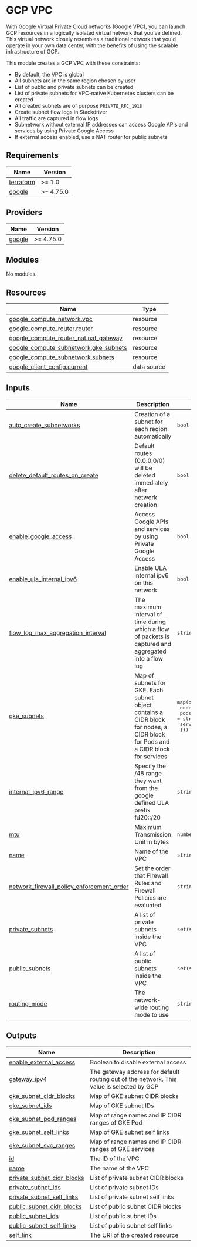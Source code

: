 # GCP VPC

With Google Virtual Private Cloud networks (Google VPC), you can launch GCP resources in a logically isolated virtual network that
you've defined. This virtual network closely resembles a traditional network that you'd operate in your own data center,
with the benefits of using the scalable infrastructure of GCP.

This module creates a GCP VPC with these constraints:

* By default, the VPC is global
* All subnets are in the same region chosen by user
* List of public and private subnets can be created
* List of private subnets for VPC-native Kubernetes clusters can be created
* All created subnets are of purpose `PRIVATE_RFC_1918`
* Create subnet flow logs in Stackdriver
* All traffic are captured in flow logs
* Subnetwork without external IP addresses can access Google APIs and services by using Private Google Access
* If external access enabled, use a NAT router for public subnets

<!-- BEGIN_TF_DOCS -->
## Requirements

| Name | Version |
|------|---------|
| <a name="requirement_terraform"></a> [terraform](#requirement\_terraform) | >= 1.0 |
| <a name="requirement_google"></a> [google](#requirement\_google) | >= 4.75.0 |

## Providers

| Name | Version |
|------|---------|
| <a name="provider_google"></a> [google](#provider\_google) | >= 4.75.0 |

## Modules

No modules.

## Resources

| Name | Type |
|------|------|
| [google_compute_network.vpc](https://registry.terraform.io/providers/hashicorp/google/latest/docs/resources/compute_network) | resource |
| [google_compute_router.router](https://registry.terraform.io/providers/hashicorp/google/latest/docs/resources/compute_router) | resource |
| [google_compute_router_nat.nat_gateway](https://registry.terraform.io/providers/hashicorp/google/latest/docs/resources/compute_router_nat) | resource |
| [google_compute_subnetwork.gke_subnets](https://registry.terraform.io/providers/hashicorp/google/latest/docs/resources/compute_subnetwork) | resource |
| [google_compute_subnetwork.subnets](https://registry.terraform.io/providers/hashicorp/google/latest/docs/resources/compute_subnetwork) | resource |
| [google_client_config.current](https://registry.terraform.io/providers/hashicorp/google/latest/docs/data-sources/client_config) | data source |

## Inputs

| Name | Description | Type | Default | Required |
|------|-------------|------|---------|:--------:|
| <a name="input_auto_create_subnetworks"></a> [auto\_create\_subnetworks](#input\_auto\_create\_subnetworks) | Creation of a subnet for each region automatically | `bool` | `false` | no |
| <a name="input_delete_default_routes_on_create"></a> [delete\_default\_routes\_on\_create](#input\_delete\_default\_routes\_on\_create) | Default routes (0.0.0.0/0) will be deleted immediately after network creation | `bool` | `null` | no |
| <a name="input_enable_google_access"></a> [enable\_google\_access](#input\_enable\_google\_access) | Access Google APIs and services by using Private Google Access | `bool` | `true` | no |
| <a name="input_enable_ula_internal_ipv6"></a> [enable\_ula\_internal\_ipv6](#input\_enable\_ula\_internal\_ipv6) | Enable ULA internal ipv6 on this network | `bool` | `null` | no |
| <a name="input_flow_log_max_aggregation_interval"></a> [flow\_log\_max\_aggregation\_interval](#input\_flow\_log\_max\_aggregation\_interval) | The maximum interval of time during which a flow of packets is captured and aggregated into a flow log | `string` | `"INTERVAL_5_SEC"` | no |
| <a name="input_gke_subnets"></a> [gke\_subnets](#input\_gke\_subnets) | Map of subnets for GKE. Each subnet object contains a CIDR block for nodes, a CIDR block for Pods and a CIDR block for services | <pre>map(object({<br>    nodes_cidr_block    = string<br>    pods_cidr_block     = string<br>    services_cidr_block = string<br>  }))</pre> | `{}` | no |
| <a name="input_internal_ipv6_range"></a> [internal\_ipv6\_range](#input\_internal\_ipv6\_range) | Specify the /48 range they want from the google defined ULA prefix fd20::/20 | `string` | `null` | no |
| <a name="input_mtu"></a> [mtu](#input\_mtu) | Maximum Transmission Unit in bytes | `number` | `1460` | no |
| <a name="input_name"></a> [name](#input\_name) | Name of the VPC | `string` | n/a | yes |
| <a name="input_network_firewall_policy_enforcement_order"></a> [network\_firewall\_policy\_enforcement\_order](#input\_network\_firewall\_policy\_enforcement\_order) | Set the order that Firewall Rules and Firewall Policies are evaluated | `string` | `"AFTER_CLASSIC_FIREWALL"` | no |
| <a name="input_private_subnets"></a> [private\_subnets](#input\_private\_subnets) | A list of private subnets inside the VPC | `set(string)` | `[]` | no |
| <a name="input_public_subnets"></a> [public\_subnets](#input\_public\_subnets) | A list of public subnets inside the VPC | `set(string)` | `[]` | no |
| <a name="input_routing_mode"></a> [routing\_mode](#input\_routing\_mode) | The network-wide routing mode to use | `string` | `"GLOBAL"` | no |

## Outputs

| Name | Description |
|------|-------------|
| <a name="output_enable_external_access"></a> [enable\_external\_access](#output\_enable\_external\_access) | Boolean to disable external access |
| <a name="output_gateway_ipv4"></a> [gateway\_ipv4](#output\_gateway\_ipv4) | The gateway address for default routing out of the network. This value is selected by GCP |
| <a name="output_gke_subnet_cidr_blocks"></a> [gke\_subnet\_cidr\_blocks](#output\_gke\_subnet\_cidr\_blocks) | Map of GKE subnet CIDR blocks |
| <a name="output_gke_subnet_ids"></a> [gke\_subnet\_ids](#output\_gke\_subnet\_ids) | Map of GKE subnet IDs |
| <a name="output_gke_subnet_pod_ranges"></a> [gke\_subnet\_pod\_ranges](#output\_gke\_subnet\_pod\_ranges) | Map of range names and IP CIDR ranges of GKE Pod |
| <a name="output_gke_subnet_self_links"></a> [gke\_subnet\_self\_links](#output\_gke\_subnet\_self\_links) | Map of GKE subnet self links |
| <a name="output_gke_subnet_svc_ranges"></a> [gke\_subnet\_svc\_ranges](#output\_gke\_subnet\_svc\_ranges) | Map of range names and IP CIDR ranges of GKE services |
| <a name="output_id"></a> [id](#output\_id) | The ID of the VPC |
| <a name="output_name"></a> [name](#output\_name) | The name of the VPC |
| <a name="output_private_subnet_cidr_blocks"></a> [private\_subnet\_cidr\_blocks](#output\_private\_subnet\_cidr\_blocks) | List of private subnet CIDR blocks |
| <a name="output_private_subnet_ids"></a> [private\_subnet\_ids](#output\_private\_subnet\_ids) | List of private subnet IDs |
| <a name="output_private_subnet_self_links"></a> [private\_subnet\_self\_links](#output\_private\_subnet\_self\_links) | List of private subnet self links |
| <a name="output_public_subnet_cidr_blocks"></a> [public\_subnet\_cidr\_blocks](#output\_public\_subnet\_cidr\_blocks) | List of public subnet CIDR blocks |
| <a name="output_public_subnet_ids"></a> [public\_subnet\_ids](#output\_public\_subnet\_ids) | List of public subnet IDs |
| <a name="output_public_subnet_self_links"></a> [public\_subnet\_self\_links](#output\_public\_subnet\_self\_links) | List of public subnet self links |
| <a name="output_self_link"></a> [self\_link](#output\_self\_link) | The URI of the created resource |
<!-- END_TF_DOCS -->
